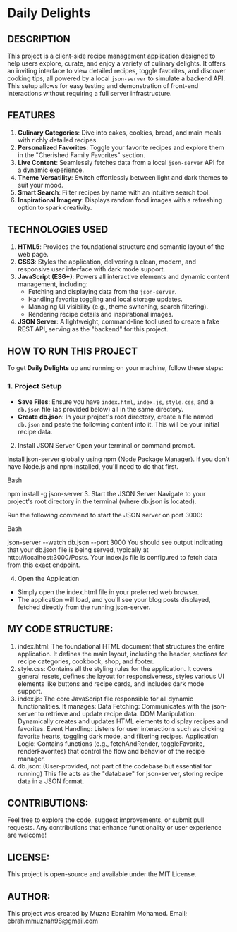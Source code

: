 # Daily Delights

## DESCRIPTION
This project is a client-side recipe management application designed to help users explore, curate, and enjoy a variety of culinary delights. It offers an inviting interface to view detailed recipes, toggle favorites, and discover cooking tips, all powered by a local `json-server` to simulate a backend API. This setup allows for easy testing and demonstration of front-end interactions without requiring a full server infrastructure.

## FEATURES
1. **Culinary Categories**: Dive into cakes, cookies, bread, and main meals with richly detailed recipes.
2. **Personalized Favorites**: Toggle your favorite recipes and explore them in the "Cherished Family Favorites" section.
3. **Live Content**: Seamlessly fetches data from a local `json-server` API for a dynamic experience.
4. **Theme Versatility**: Switch effortlessly between light and dark themes to suit your mood.
5. **Smart Search**: Filter recipes by name with an intuitive search tool.
6. **Inspirational Imagery**: Displays random food images with a refreshing option to spark creativity.

## TECHNOLOGIES USED
1. **HTML5**: Provides the foundational structure and semantic layout of the web page.
2. **CSS3**: Styles the application, delivering a clean, modern, and responsive user interface with dark mode support.
3. **JavaScript (ES6+)**: Powers all interactive elements and dynamic content management, including:
   - Fetching and displaying data from the `json-server`.
   - Handling favorite toggling and local storage updates.
   - Managing UI visibility (e.g., theme switching, search filtering).
   - Rendering recipe details and inspirational images.
4. **JSON Server**: A lightweight, command-line tool used to create a fake REST API, serving as the "backend" for this project.

## HOW TO RUN THIS PROJECT
To get **Daily Delights** up and running on your machine, follow these steps:

### 1. Project Setup
- **Save Files**: Ensure you have `index.html`, `index.js`, `style.css`, and a `db.json` file (as provided below) all in the same directory.
- **Create db.json**: In your project's root directory, create a file named `db.json` and paste the following content into it. This will be your initial recipe data.
2. Install JSON Server
Open your terminal or command prompt.

Install json-server globally using npm (Node Package Manager). If you don't have Node.js and npm installed, you'll need to do that first.

Bash

npm install -g json-server
3. Start the JSON Server
Navigate to your project's root directory in the terminal (where db.json is located).

Run the following command to start the JSON server on port 3000:

Bash

json-server --watch db.json --port 3000
You should see output indicating that your db.json file is being served, typically at http://localhost:3000/Posts. Your index.js file is configured to fetch data from this exact endpoint.

4. Open the Application
- Simply open the index.html file in your preferred web browser.
- The application will load, and you'll see your blog posts displayed, fetched directly from the running json-server.

## MY CODE STRUCTURE:
1. index.html: The foundational HTML document that structures the entire application. It defines the main layout, including the header, sections for recipe categories, cookbook, shop, and footer.
2. style.css: Contains all the styling rules for the application. It covers general resets, defines the layout for responsiveness, styles various UI elements like buttons and recipe cards, and includes dark mode support.
3. index.js: The core JavaScript file responsible for all dynamic functionalities. It manages:
Data Fetching: Communicates with the json-server to retrieve and update recipe data.
DOM Manipulation: Dynamically creates and updates HTML elements to display recipes and favorites.
Event Handling: Listens for user interactions such as clicking favorite hearts, toggling dark mode, and filtering recipes.
Application Logic: Contains functions (e.g., fetchAndRender, toggleFavorite, renderFavorites) that control the flow and behavior of the recipe manager.
4. db.json: (User-provided, not part of the codebase but essential for running) This file acts as the "database" for json-server, storing recipe data in a JSON format.

## CONTRIBUTIONS:
Feel free to explore the code, suggest improvements, or submit pull requests. Any contributions that enhance functionality or user experience are welcome!

## LICENSE:
This project is open-source and available under the MIT License.

## AUTHOR:
This project was created by Muzna Ebrahim Mohamed.
Email; ebrahimmuznah98@gmail.com


